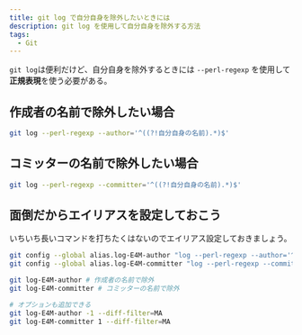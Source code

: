 ```yaml
---
title: git log で自分自身を除外したいときには
description: git log を使用して自分自身を除外する方法
tags:
  - Git
---
```


`git log`は便利だけど、自分自身を除外するときには `--perl-regexp` を使用して**正規表現**を使う必要がある。

## 作成者の名前で除外したい場合

```bash
git log --perl-regexp --author='^((?!自分自身の名前).*)$'
```

## コミッターの名前で除外したい場合

```bash
git log --perl-regexp --committer='^((?!自分自身の名前).*)$'
```

## 面倒だからエイリアスを設定しておこう

いちいち長いコマンドを打ちたくはないのでエイリアス設定しておきましょう。

```bash
git config --global alias.log-E4M-author "log --perl-regexp --author='^((?!自分自身の名前).*)$'"
git config --global alias.log-E4M-committer "log --perl-regexp --committer='^((?!自分自身の名前).*)$'"

git log-E4M-author # 作成者の名前で除外
git log-E4M-committer # コミッターの名前で除外

# オプションも追加できる
git log-E4M-author -1 --diff-filter=MA
git log-E4M-committer 1 --diff-filter=MA
```

